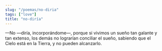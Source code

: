 ```yaml
---
slug: "/poemas/no-diria"
tags: ["love"]
title: "no-diría"
---
```

—No —diría, incorporándome—, porque si vivimos un sueño tan galante y tan extenso, los demás no lograrían conciliar el sueño, sabiendo que el Cielo está en la Tierra, y no pueden alcanzarlo.